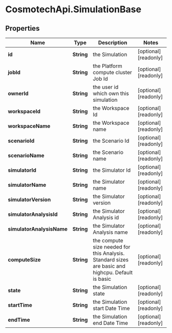 # CosmotechApi.SimulationBase

## Properties

Name | Type | Description | Notes
------------ | ------------- | ------------- | -------------
**id** | **String** | the Simulation | [optional] [readonly] 
**jobId** | **String** | the Platform compute cluster Job Id | [optional] [readonly] 
**ownerId** | **String** | the user id which own this simulation | [optional] [readonly] 
**workspaceId** | **String** | the Workspace Id | [optional] [readonly] 
**workspaceName** | **String** | the Workspace name | [optional] [readonly] 
**scenarioId** | **String** | the Scenario Id | [optional] [readonly] 
**scenarioName** | **String** | the Scenario name | [optional] [readonly] 
**simulatorId** | **String** | the Simulator Id | [optional] [readonly] 
**simulatorName** | **String** | the Simulator name | [optional] [readonly] 
**simulatorVersion** | **String** | the Simulator version | [optional] [readonly] 
**simulatorAnalysisId** | **String** | the Simulator Analysis id | [optional] [readonly] 
**simulatorAnalysisName** | **String** | the Simulator Analysis name | [optional] [readonly] 
**computeSize** | **String** | the compute size needed for this Analysis. Standard sizes are basic and highcpu. Default is basic | [optional] [readonly] 
**state** | **String** | the Simulation state | [optional] [readonly] 
**startTime** | **String** | the Simulation start Date Time | [optional] [readonly] 
**endTime** | **String** | the Simulation end Date Time | [optional] [readonly] 


